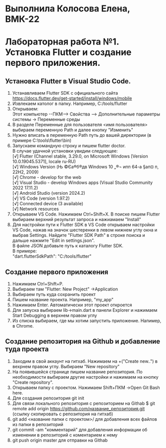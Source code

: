 # Выполнила Колосова Елена, ВМК-22
# Лабораторная работа №1. Установка Flutter и создание первого приложения.

## Установка Flutter в Visual Studio Code.
1. Устанавливаем Flutter SDK с официального сайта https://docs.flutter.dev/get-started/install/windows/mobile
2. Извлекаем католог в папку. Например, C:/tools/flutter
3. Открываем:    
Этот компьютер --ПКМ--> Свойства --> Дополнительные параметры системы -> Переменные среды
4. В разделе Переменные для пользователя <имя пользователя> выбираем переменную Path и далее кнопку "Изменить"
5. Нужно вписать в переменную Path путь до вашей директории (в примере C:\tools\flutter\bin)
6. Запускаем командную строку и пишем flutter doctor.  
   В случае  удачной установки увидим следующее:  
    [√] Flutter (Channel stable, 3.29.0, on Microsoft Windows [Version 10.0.19045.5371], locale ru-RU)  
    [√] Windows Version (Њ ©Єа®б®дв Windows 10 „®¬ и­пп 64-а §ап¤­ п, 22H2, 2009)  
    [√] Chrome - develop for the web  
    [√] Visual Studio - develop Windows apps (Visual Studio Community 2022 17.11.2)  
    [√] Android Studio (version 2024.2)  
    [√] VS Code (version 1.97.2)  
    [√] Connected device (3 available)  
    [√] Network resources  
7. Открываем VS Code. Нажимаем Ctrl+Shift+X. В поиске пишем Flutter выбираем верхний результат запроса и нажиамаем "Install"
8. Для настройки пути к Flutter SDK в VS Code открываем настройки VS Code, нажав на значок шестеренки в левом нижнем углу окна и выбрав Settings. Найдите "Flutter SDK Path" в строке поиска и дальше нажмите "Edit in settings.json".  
В файле JSON добавьте путь к каталогу Flutter SDK.   
В примере:  
"dart.flutterSdkPath": "C:/tools/flutter"

## Создание первого приложения
1. Нажимаем Ctrl+Shift+P.    
2. Выбираем там "Flutter: New Project" ->Application  
3. Выбираем путь куда сохранить проект  
4. Пишем название проекта. Например, "my_app"  
5. Нажимаем Enter. Автоматически этот проект откроется
6. Для запуска выбираем lib->main.dart в панели Explorer и нажимаем Start Debugging в верхнем правом углу
7. Из списка выбираем, где мы хотим запустить приложение. Напимер, в Chrome.


## Создание репозитория на Github и добавление туда проекта
1. Заходим в свой аккаунт на гитхаб. Нажимаем на +("Create new..") в вехрнем правом углу. Выбираем "New repository"
2. На появившейся странице пишем название репозитория. По необходимости выбираем другие настройки и нажимаем на кнопку "Create repository".
3. Открываем папку с проектом. Нажимаем Shift+ПКМ ->Open Git Bash here.
4. Для создания репозитория git init
5. Для связи локального репозитория с репозиторием на Githab $ git remote add origin https://github.com/название_репозитория.git (ссылку скопировать с репозитория на гитхаб)
6. git add <название папки с проектом>/ для добавления всех файлов из папки в репозиторий
7. git commit -am "комментарий" для добавления информации об изменении в репозиторий с коментарием к нему
8. git push origin master для отправки на Githab





